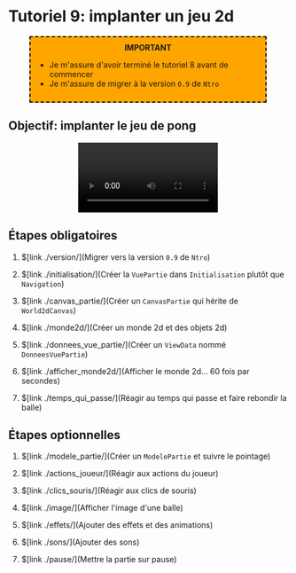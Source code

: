 # Tutoriel 9: implanter un jeu 2d

<center>
<div style="background-color:orange;width:80%;border:2px dashed black;padding:10px">
<strong>IMPORTANT</strong>
<div style="text-align:left">
<ul>
<li>Je m'assure d'avoir terminé le tutoriel 8 avant de commencer
<li>Je m'assure de migrer à la version <code>0.9</code> de <code>Ntro</code>
</ul>
</div>
</center>

## Objectif: implanter le jeu de pong

<center>
    <video width="50%" src="pong.mp4" type="video/mp4" controls="true">
</center>


## Étapes obligatoires

1. $[link ./version/](Migrer vers la version `0.9` de `Ntro`)

1. $[link ./initialisation/](Créer la `VuePartie` dans `Initialisation` plutôt que `Navigation`)

1. $[link ./canvas_partie/](Créer un `CanvasPartie` qui hérite de `World2dCanvas`)

1. $[link ./monde2d/](Créer un monde 2d et des objets 2d)

1. $[link ./donnees_vue_partie/](Créer un `ViewData` nommé `DonneesVuePartie`)

1. $[link ./afficher_monde2d/](Afficher le monde 2d... 60 fois par secondes)

1. $[link ./temps_qui_passe/](Réagir au temps qui passe et faire rebondir la balle) 


## Étapes optionnelles

1. $[link ./modele_partie/](Créer un `ModelePartie` et suivre le pointage)

1. $[link ./actions_joueur/](Réagir aux actions du joueur)

1. $[link ./clics_souris/](Réagir aux clics de souris)

1. $[link ./image/](Afficher l'image d'une balle)

1. $[link ./effets/](Ajouter des effets et des animations)

1. $[link ./sons/](Ajouter des sons)

1. $[link ./pause/](Mettre la partie sur pause)



